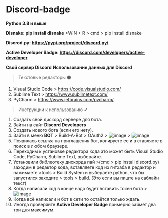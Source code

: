 # Discord-badge

**Python 3.8 и выше**

**Disnake: pip install disnake** >WIN + R > cmd > pip install disnake

**Discrod.py: https://pypi.org/project/discord.py/**

**Active Developer Badge: https://discord.com/developers/active-developer**

**Свой сервер Discord**
**Использование данных для Discord**

>Текстовые редакторы ⚫
1. Visual Studio Code > https://code.visualstudio.com/
2. Sublime Text > https://www.sublimetext.com/
3. PyCharm > https://www.jetbrains.com/pycharm/

>Инструкции к использованию ✔

1. Создать свой дискорд сервере для бота.
2. Зайти на сайт **Discord Developers**
3. Создать нового бота (если его нету).
4. Зайти в меню **BOT** > Build-A-Bot > OAuth2 > ![image](https://user-images.githubusercontent.com/91842249/218540184-cc003a73-c1a7-4b6d-82a8-fc8fd4e0f895.png) > ![image](https://user-images.githubusercontent.com/91842249/218540410-0c459da5-b433-410a-a3ca-431966519825.png)
5. Появилась ссылка на приглашения бот, копируете ее и в ставляете в поиск в любом браузере.
6. Переходим к установке редактора кода это может быть Visual Studio Code, PyCharm, Sublime Text, выберайте.
7. Установили библеотеку дискорда пай >(cmd > pip install discord.py) заходим в редактор кода, вставляете код из гитхаба в редактор и нажимаете >tools > Build System и выбераете python, что бы запустился заходите > tools > build. (Это если вы пиште на саблайн текст)
8. Когда написали код в конце надо будет вставить токен бота  >![image](https://user-images.githubusercontent.com/91842249/218542749-2dc70ab0-71e8-4776-80cd-15a0960a10b9.png)
9. Когда всё написали и бот в сети то остаётся только ждать.
10. Иногда проверяйте **Active Developer Badge** примерно займёт два три дня максимум.
